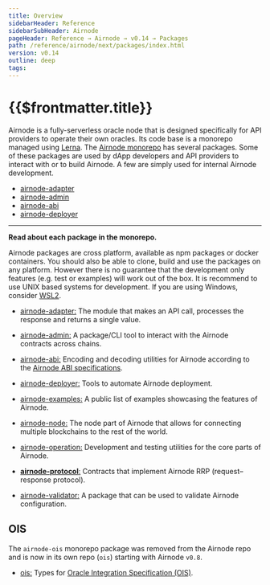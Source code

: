```yaml
---
title: Overview
sidebarHeader: Reference
sidebarSubHeader: Airnode
pageHeader: Reference → Airnode → v0.14 → Packages
path: /reference/airnode/next/packages/index.html
version: v0.14
outline: deep
tags:
---
```


<VersionWarning/>

<PageHeader/>

<SearchHighlight/>

<FlexStartTag/>

# {{$frontmatter.title}}

Airnode is a fully-serverless oracle node that is designed specifically for API
providers to operate their own oracles. Its code base is a monorepo managed
using [Lerna](https://github.com/lerna/lerna). The
[Airnode monorepo](https://github.com/api3dao/airnode/tree/v0.13/packages) has
several packages. Some of these packages are used by dApp developers and API
providers to interact with or to build Airnode. A few are simply used for
internal Airnode development.

- [airnode-adapter](/reference/airnode/latest/packages/adapter.md)
- [airnode-admin](/reference/airnode/latest/packages/admin-cli.md)
- [airnode-abi](/reference/airnode/latest/packages/airnode-abi.md)
- [airnode-deployer](/reference/airnode/latest/packages/deployer.md)

---

**Read about each package in the monorepo.**

Airnode packages are cross platform, available as npm packages or docker
containers. You should also be able to clone, build and use the packages on any
platform. However there is no guarantee that the development only features (e.g.
test or examples) will work out of the box. It is recommend to use UNIX based
systems for development. If you are using Windows, consider
[WSL2](https://docs.microsoft.com/en-us/windows/wsl/install).

- [airnode-adapter:](https://github.com/api3dao/airnode/tree/v0.13/packages/airnode-adapter)
  The module that makes an API call, processes the response and returns a single
  value.

- [airnode-admin:](https://github.com/api3dao/airnode/tree/v0.13/packages/airnode-admin)
  A package/CLI tool to interact with the Airnode contracts across chains.

- [airnode-abi:](https://github.com/api3dao/airnode/tree/v0.13/packages/airnode-abi)
  Encoding and decoding utilities for Airnode according to the
  [Airnode ABI specifications](/reference/airnode/latest/specifications/airnode-abi.md).

- [airnode-deployer:](https://github.com/api3dao/airnode/tree/v0.13/packages/airnode-deployer)
  Tools to automate Airnode deployment.

- [airnode-examples:](https://github.com/api3dao/airnode/tree/v0.13/packages/airnode-examples)
  A public list of examples showcasing the features of Airnode.

- [airnode-node:](https://github.com/api3dao/airnode/tree/v0.13/packages/airnode-node)
  The node part of Airnode that allows for connecting multiple blockchains to
  the rest of the world.

- [airnode-operation:](https://github.com/api3dao/airnode/tree/v0.13/packages/airnode-operation)
  Development and testing utilities for the core parts of Airnode.

- [**airnode-protocol**:](https://github.com/api3dao/airnode/tree/v0.13/packages/airnode-protocol)
  Contracts that implement Airnode RRP (request–response protocol).

- [airnode-validator:](https://github.com/api3dao/airnode/tree/v0.13/packages/airnode-validator)
  A package that can be used to validate Airnode configuration.

## OIS

The `airnode-ois` monorepo package was removed from the Airnode repo and is now
in its own repo (`ois`) starting with Airnode `v0.8`.

- [ois:](https://github.com/api3dao/ois/tree/v2.0.0) Types for
  [Oracle Integration Specification (OIS)](/reference/ois/latest/specification.md).

<FlexEndTag/>
